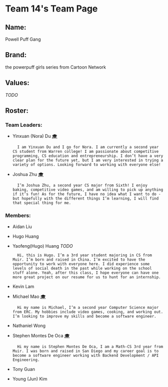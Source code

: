Team 14's Team Page
==================================

Name: <a name="name"></a>
-------------

Powell Puff Gang

Brand: <a name="brand"></a>
-------------

the powerpuff girls series from Cartoon Network

Values: <a name="values"></a>
-------------

*TODO*


Roster: <a name="roster"></a>
-------------

### Team Leaders:
- Yinxuan (Nora) Du [:mortar_board:](https://didyxdi.github.io/cse110wk1/)

        I am Yinxuan Du and I go for Nora. I am currently a second year CS student from Warren college! I am passionate about competitive programming, CS education and entrepreneurship. I don’t have a very clear plan for the future yet, but I am very interested in trying a variety of options. Looking forward to working with everyone else!

  
- Joshua Zhu [:mortar_board:](https://jqzhuuuu.github.io/Pages/)

        I’m Joshua Zhu, a second year CS major from Sixth! I enjoy baking, competitive video games, and am willing to pick up anything if it’s fun! As for the future, I have no idea what I want to do - but hopefully with the different things I’m learning, I will find that special thing for me.


### Members:
- Aidan Liu


- Hugo Huang


- Yaofeng(Hugo) Huang *TODO*

        Hi, this is Hugo. I’m a 3rd year student majoring in CS from Muir. I’m born and raised in China. I’m excited to have the opportunity to work with everyone here. I did experience some levels of social death in the past while working on the school stuff alone. Yeah, after this class, I hope everyone can have one more great project on our resume for us to hunt for an internship.


- Kevin Lam


- Michael Mao [:mortar_board:](https://michaelm1.github.io/)

        Hi my name is Michael, I’m a second year Computer Science major from ERC. My hobbies include video games, cooking, and working out. I’m looking to improve my skills and become a software engineer.


- Nathaniel Wong


- Stephen Montes De Oca [:mortar_board:](https://smontesd.github.io/CSE-110-Lab1/ )

        Hi my name is Stephen Montes De Oca, I am a Math-CS 3rd year from Muir. I was born and raised in San Diego and my career goal is to become a software engineer working with Backend Development / API Engineering.

- Tony Guan


- Young (Jun) Kim